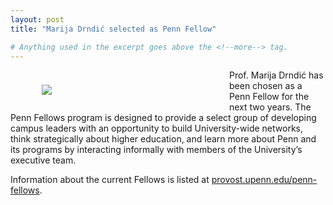 ```yaml
---
layout: post
title: "Marija Drndić selected as Penn Fellow"

# Anything used in the excerpt goes above the <!--more--> tag.
---
```


<figure class="hide-for-small" style="float: left; padding: 10px; width: 250px;">
  <img src="{{site.baseurl}}/{{site.img_members_path}}/{{site.data.members.marija.icon}}">
  <figcaption></figcaption>
</figure>

Prof. Marija Drndić has been chosen as a Penn Fellow for the next two years.
The Penn Fellows program is designed to provide a select group of developing campus leaders with an opportunity to build University-wide networks, think strategically about higher education, and learn more about Penn and its programs by interacting informally with members of the University’s executive team.

Information about the current Fellows is listed at [provost.upenn.edu/penn-fellows](http://provost.upenn.edu/penn-fellows).

<!--more-->
